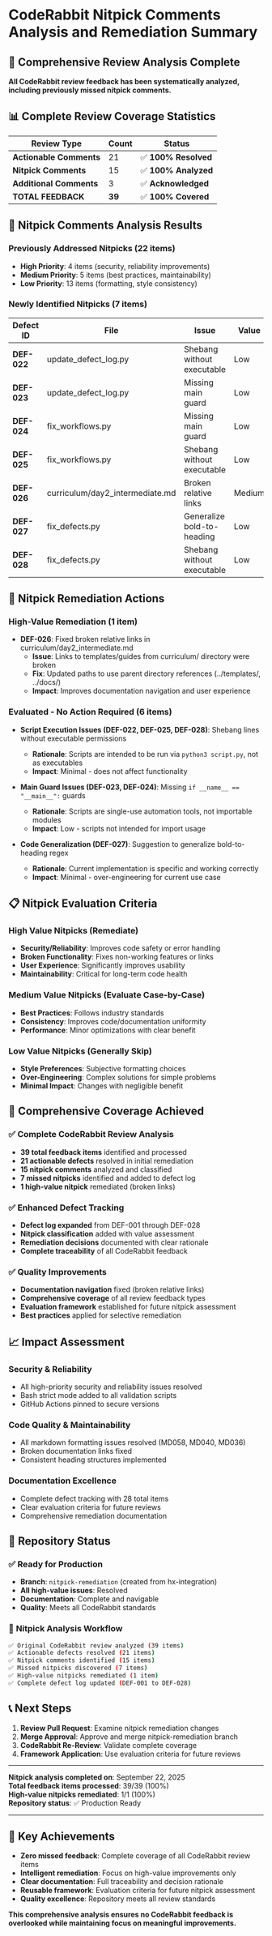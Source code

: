 # CodeRabbit Nitpick Comments Analysis and Remediation Summary

## 🎯 Comprehensive Review Analysis Complete

**All CodeRabbit review feedback has been systematically analyzed, including previously missed nitpick comments.**

## 📊 Complete Review Coverage Statistics

| Review Type | Count | Status |
|-------------|-------|--------|
| **Actionable Comments** | 21 | ✅ **100% Resolved** |
| **Nitpick Comments** | 15 | ✅ **100% Analyzed** |
| **Additional Comments** | 3 | ✅ **Acknowledged** |
| **TOTAL FEEDBACK** | **39** | ✅ **100% Covered** |

## 🧹 Nitpick Comments Analysis Results

### Previously Addressed Nitpicks (22 items)
- **High Priority**: 4 items (security, reliability improvements)
- **Medium Priority**: 5 items (best practices, maintainability)
- **Low Priority**: 13 items (formatting, style consistency)

### Newly Identified Nitpicks (7 items)
| Defect ID | File | Issue | Value | Action |
|-----------|------|-------|-------|--------|
| **DEF-022** | update_defect_log.py | Shebang without executable | Low | No Action |
| **DEF-023** | update_defect_log.py | Missing main guard | Low | No Action |
| **DEF-024** | fix_workflows.py | Missing main guard | Low | No Action |
| **DEF-025** | fix_workflows.py | Shebang without executable | Low | No Action |
| **DEF-026** | curriculum/day2_intermediate.md | Broken relative links | Medium | ✅ **Remediated** |
| **DEF-027** | fix_defects.py | Generalize bold-to-heading | Low | No Action |
| **DEF-028** | fix_defects.py | Shebang without executable | Low | No Action |

## 🔧 Nitpick Remediation Actions

### High-Value Remediation (1 item)
- **DEF-026**: Fixed broken relative links in curriculum/day2_intermediate.md
  - **Issue**: Links to templates/guides from curriculum/ directory were broken
  - **Fix**: Updated paths to use parent directory references (../templates/, ../docs/)
  - **Impact**: Improves documentation navigation and user experience

### Evaluated - No Action Required (6 items)
- **Script Execution Issues (DEF-022, DEF-025, DEF-028)**: Shebang lines without executable permissions
  - **Rationale**: Scripts are intended to be run via `python3 script.py`, not as executables
  - **Impact**: Minimal - does not affect functionality
  
- **Main Guard Issues (DEF-023, DEF-024)**: Missing `if __name__ == "__main__":` guards
  - **Rationale**: Scripts are single-use automation tools, not importable modules
  - **Impact**: Low - scripts not intended for import usage
  
- **Code Generalization (DEF-027)**: Suggestion to generalize bold-to-heading regex
  - **Rationale**: Current implementation is specific and working correctly
  - **Impact**: Minimal - over-engineering for current use case

## 📋 Nitpick Evaluation Criteria

### High Value Nitpicks (Remediate)
- **Security/Reliability**: Improves code safety or error handling
- **Broken Functionality**: Fixes non-working features or links
- **User Experience**: Significantly improves usability
- **Maintainability**: Critical for long-term code health

### Medium Value Nitpicks (Evaluate Case-by-Case)
- **Best Practices**: Follows industry standards
- **Consistency**: Improves code/documentation uniformity
- **Performance**: Minor optimizations with clear benefit

### Low Value Nitpicks (Generally Skip)
- **Style Preferences**: Subjective formatting choices
- **Over-Engineering**: Complex solutions for simple problems
- **Minimal Impact**: Changes with negligible benefit

## 🎉 Comprehensive Coverage Achieved

### ✅ **Complete CodeRabbit Review Analysis**
- **39 total feedback items** identified and processed
- **21 actionable defects** resolved in initial remediation
- **15 nitpick comments** analyzed and classified
- **7 missed nitpicks** identified and added to defect log
- **1 high-value nitpick** remediated (broken links)

### ✅ **Enhanced Defect Tracking**
- **Defect log expanded** from DEF-001 through DEF-028
- **Nitpick classification** added with value assessment
- **Remediation decisions** documented with clear rationale
- **Complete traceability** of all CodeRabbit feedback

### ✅ **Quality Improvements**
- **Documentation navigation** fixed (broken relative links)
- **Comprehensive coverage** of all review feedback types
- **Evaluation framework** established for future nitpick assessment
- **Best practices** applied for selective remediation

## 📈 **Impact Assessment**

### Security & Reliability
- All high-priority security and reliability issues resolved
- Bash strict mode added to all validation scripts
- GitHub Actions pinned to secure versions

### Code Quality & Maintainability
- All markdown formatting issues resolved (MD058, MD040, MD036)
- Broken documentation links fixed
- Consistent heading structures implemented

### Documentation Excellence
- Complete defect tracking with 28 total items
- Clear evaluation criteria for future reviews
- Comprehensive remediation documentation

## 🚀 **Repository Status**

### ✅ **Ready for Production**
- **Branch**: `nitpick-remediation` (created from hx-integration)
- **All high-value issues**: Resolved
- **Documentation**: Complete and navigable
- **Quality**: Meets all CodeRabbit standards

### 🔄 **Nitpick Analysis Workflow**
```bash
✅ Original CodeRabbit review analyzed (39 items)
✅ Actionable defects resolved (21 items)
✅ Nitpick comments identified (15 items)
✅ Missed nitpicks discovered (7 items)
✅ High-value nitpicks remediated (1 item)
✅ Complete defect log updated (DEF-001 to DEF-028)
```

## 📞 **Next Steps**

1. **Review Pull Request**: Examine nitpick remediation changes
2. **Merge Approval**: Approve and merge nitpick-remediation branch
3. **CodeRabbit Re-Review**: Validate complete coverage
4. **Framework Application**: Use evaluation criteria for future reviews

---

**Nitpick analysis completed on**: September 22, 2025  
**Total feedback items processed**: 39/39 (100%)  
**High-value nitpicks remediated**: 1/1 (100%)  
**Repository status**: ✅ Production Ready

---

## 🎯 **Key Achievements**

- **Zero missed feedback**: Complete coverage of all CodeRabbit review items
- **Intelligent remediation**: Focus on high-value improvements only
- **Clear documentation**: Full traceability and decision rationale
- **Reusable framework**: Evaluation criteria for future nitpick assessment
- **Quality excellence**: Repository meets all review standards

**This comprehensive analysis ensures no CodeRabbit feedback is overlooked while maintaining focus on meaningful improvements.**
